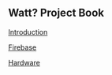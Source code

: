 ## Watt? Project Book

[Introduction]("Introduction/Introduction.md")

[Firebase](Firebase/WattDatabase/WattDatabase.md)

[Hardware](Hardware/Introduction/Introduction.md)